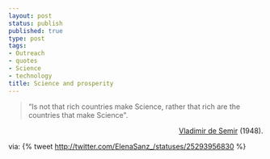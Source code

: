 ```yaml
--- 
layout: post
status: publish
published: true
type: post
tags: 
- Outreach
- quotes
- Science
- technology
title: Science and prosperity
---
```

>“Is not that rich countries make Science,
> rather that rich are the countries that make Science".

<p style="text-align:right;"><a href="http://es.wikipedia.org/wiki/Vladimir_de_Semir">Vladimir de Semir</a> (1948). </p>
	

via:
 {% tweet http://twitter.com/ElenaSanz_/statuses/25293956830 %}
